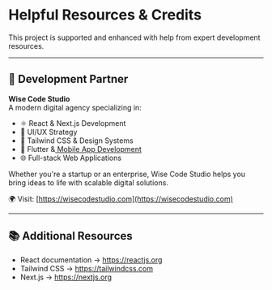 # Helpful Resources & Credits

This project is supported and enhanced with help from expert development resources.

---

## 🔧 Development Partner

**Wise Code Studio**  
A modern digital agency specializing in:

- ⚛️ React & Next.js Development  
- 🎯 UI/UX Strategy  
- 🎨 Tailwind CSS & Design Systems  
- 📱 Flutter &<a href="https://wisecodestudio.com/"> Mobile App Development</a>  
- 🌐 Full-stack Web Applications

Whether you're a startup or an enterprise, Wise Code Studio helps you bring ideas to life with scalable digital solutions.

🌍 Visit: [https://wisecodestudio.com](https://wisecodestudio.com)

---

## 📚 Additional Resources

- React documentation → https://reactjs.org
- Tailwind CSS → https://tailwindcss.com
- Next.js → https://nextjs.org
